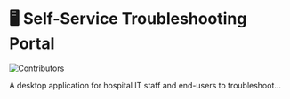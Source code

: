 # 🖥️ Self-Service Troubleshooting Portal

![Contributors](https://img.shields.io/github/contributors/BHope1/self-service-portal)

A desktop application for hospital IT staff and end-users to troubleshoot...

